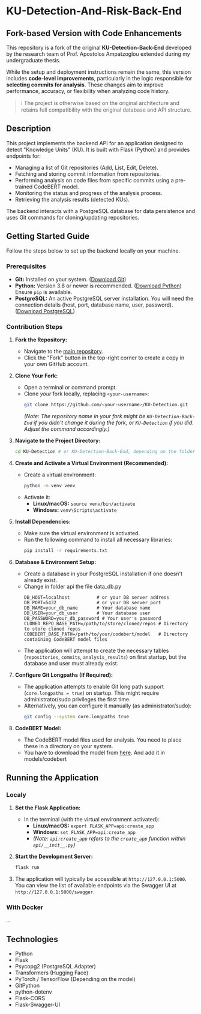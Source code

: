 # KU-Detection-And-Risk-Back-End

## Fork-based Version with Code Enhancements

This repository is a fork of the original **KU-Detection-Back-End** developed by the research team of Prof. Apostolos Ampatzoglou extended during my undergraduate thesis.

While the setup and deployment instructions remain the same, this version includes **code-level improvements**, particularly in the logic responsible for **selecting commits for analysis**. These changes aim to improve performance, accuracy, or flexibility when analyzing code history.

> ℹ️ The project is otherwise based on the original architecture and retains full compatibility with the original database and API structure.

## Description

This project implements the backend API for an application designed to detect "Knowledge Units" (KU). It is built with Flask (Python) and provides endpoints for:

*   Managing a list of Git repositories (Add, List, Edit, Delete).
*   Fetching and storing commit information from repositories.
*   Performing analysis on code files from specific commits using a pre-trained CodeBERT model.
*   Monitoring the status and progress of the analysis process.
*   Retrieving the analysis results (detected KUs).

The backend interacts with a PostgreSQL database for data persistence and uses Git commands for cloning/updating repositories.

## Getting Started Guide

Follow the steps below to set up the backend locally on your machine.

### Prerequisites

*   **Git:** Installed on your system. ([Download Git](https://git-scm.com/downloads))
*   **Python:** Version 3.8 or newer is recommended. ([Download Python](https://www.python.org/downloads/)) Ensure `pip` is available.
*   **PostgreSQL:** An active PostgreSQL server installation. You will need the connection details (host, port, database name, user, password). ([Download PostgreSQL](https://www.postgresql.org/download/))

### Contribution Steps

1.  **Fork the Repository:**
    *   Navigate to the [main repository](https://github.com/skillab-project/KU-Detection).
    *   Click the "Fork" button in the top-right corner to create a copy in your own GitHub account.

2.  **Clone Your Fork:**
    *   Open a terminal or command prompt.
    *   Clone *your* fork locally, replacing `<your-username>`:
        ```bash
        git clone https://github.com/<your-username>/KU-Detection.git
        ```
        *(Note: The repository name in your fork might be `KU-Detection-Back-End` if you didn't change it during the fork, or `KU-Detection` if you did. Adjust the command accordingly.)*

3.  **Navigate to the Project Directory:**
    ```bash
    cd KU-Detection # or KU-Detection-Back-End, depending on the folder name
    ```

4.  **Create and Activate a Virtual Environment (Recommended):**
    *   Create a virtual environment:
        ```bash
        python -m venv venv
        ```
    *   Activate it:
        *   **Linux/macOS:** `source venv/bin/activate`
        *   **Windows:** `venv\Scripts\activate`

5.  **Install Dependencies:**
    *   Make sure the virtual environment is activated.
    *   Run the following command to install all necessary libraries:
        ```bash
        pip install -r requirements.txt
        ```

6.  **Database & Environment Setup:**
    *   Create a database in your PostgreSQL installation if one doesn't already exist.
    *   Change in folder api the file data_db.py 
        ```dotenv
        DB_HOST=localhost          # or your DB server address
        DB_PORT=5432               # or your DB server port
        DB_NAME=your_db_name       # Your database name
        DB_USER=your_db_user       # Your database user
        DB_PASSWORD=your_db_password # Your user's password
        CLONED_REPO_BASE_PATH=/path/to/store/cloned/repos # Directory to store cloned repos
        CODEBERT_BASE_PATH=/path/to/your/codebert/model   # Directory containing CodeBERT model files
        ```
    *   The application will attempt to create the necessary tables (`repositories`, `commits`, `analysis_results`) on first startup, but the database and user must already exist.

7.  **Configure Git Longpaths (If Required):**
    *   The application attempts to enable Git long path support (`core.longpaths = true`) on startup. This might require administrator/sudo privileges the first time.
    *   Alternatively, you can configure it manually (as administrator/sudo):
        ```bash
        git config --system core.longpaths true
        ```

8. **CodeBERT Model:**
    *   The CodeBERT model files used for analysis. You need to place these in a directory on your system.
    *   You have to download the model from [here](https://huggingface.co/nnikolaidis/java-ku/tree/main). And add it in models/codebert

## Running the Application

### Localy

1.  **Set the Flask Application:**
    *   In the terminal (with the virtual environment activated):
        *   **Linux/macOS:** `export FLASK_APP=api:create_app`
        *   **Windows:** `set FLASK_APP=api:create_app`
        *   *(Note: `api:create_app` refers to the `create_app` function within `api/__init__.py`)*

2.  **Start the Development Server:**
    ```bash
    flask run
    ```

3.  The application will typically be accessible at `http://127.0.0.1:5000`. You can view the list of available endpoints via the Swagger UI at `http://127.0.0.1:5000/swagger`.

### With Docker

...

## Technologies

*   Python
*   Flask
*   Psycopg2 (PostgreSQL Adapter)
*   Transformers (Hugging Face)
*   PyTorch / TensorFlow (Depending on the model)
*   GitPython
*   python-dotenv
*   Flask-CORS
*   Flask-Swagger-UI
